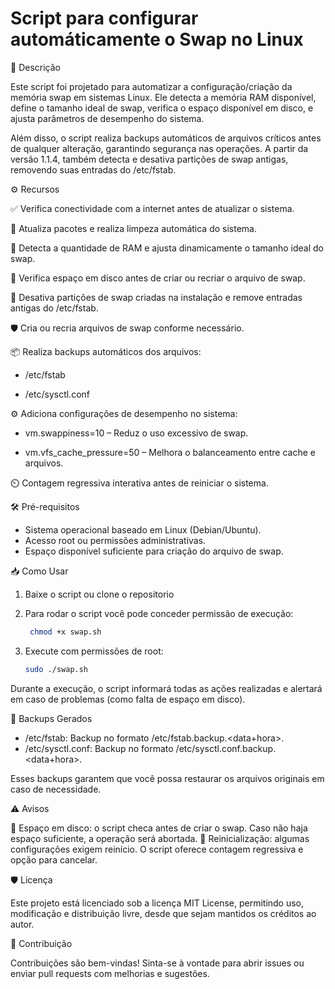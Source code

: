 # Script para configurar automáticamente o Swap no Linux

📄 Descrição

Este script foi projetado para automatizar a configuração/criação da memória swap em sistemas Linux. Ele detecta a memória RAM disponível, define o tamanho ideal de swap, verifica o espaço disponível em disco, e ajusta parâmetros de desempenho do sistema.

Além disso, o script realiza backups automáticos de arquivos críticos antes de qualquer alteração, garantindo segurança nas operações. A partir da versão 1.1.4, também detecta e desativa partições de swap antigas, removendo suas entradas do /etc/fstab.


⚙️ Recursos

  ✅ Verifica conectividade com a internet antes de atualizar o sistema.
  
  🔄 Atualiza pacotes e realiza limpeza automática do sistema.
  
  🧠 Detecta a quantidade de RAM e ajusta dinamicamente o tamanho ideal do swap.
  
  💾 Verifica espaço em disco antes de criar ou recriar o arquivo de swap.
  
  🧹 Desativa partições de swap criadas na instalação e remove entradas antigas do /etc/fstab.
  
  🛡️ Cria ou recria arquivos de swap conforme necessário.
  
  📦 Realiza backups automáticos dos arquivos:
  
   - /etc/fstab
  
   - /etc/sysctl.conf
  
  ⚙️ Adiciona configurações de desempenho no sistema:
   
  - vm.swappiness=10 – Reduz o uso excessivo de swap.

  - vm.vfs_cache_pressure=50 – Melhora o balanceamento entre cache e arquivos.

  ⏲️ Contagem regressiva interativa antes de reiniciar o sistema.

🛠️ Pré-requisitos

 -  Sistema operacional baseado em Linux (Debian/Ubuntu).
 -  Acesso root ou permissões administrativas.
 -  Espaço disponível suficiente para criação do arquivo de swap.

📥 Como Usar

1. Baixe o script ou clone o repositorio
2. Para rodar o script você pode conceder permissão de execução:

   ```bash
    chmod +x swap.sh

3. Execute com permissões de root:

   ```Bash
   sudo ./swap.sh
   
Durante a execução, o script informará todas as ações realizadas e alertará em caso de problemas (como falta de espaço em disco).


📂 Backups Gerados

  - /etc/fstab: Backup no formato /etc/fstab.backup.<data+hora>.
  - /etc/sysctl.conf: Backup no formato /etc/sysctl.conf.backup.<data+hora>.

Esses backups garantem que você possa restaurar os arquivos originais em caso de necessidade.

⚠️ Avisos

   💽 Espaço em disco: o script checa antes de criar o swap. Caso não haja espaço suficiente, a operação será abortada.
   🔁 Reinicialização: algumas configurações exigem reinício. O script oferece contagem regressiva e opção para cancelar.

🛡️ Licença

Este projeto está licenciado sob a licença MIT License, permitindo uso, modificação e distribuição livre, desde que sejam mantidos os créditos ao autor.

🤝 Contribuição

Contribuições são bem-vindas! Sinta-se à vontade para abrir issues ou enviar pull requests com melhorias e sugestões.
